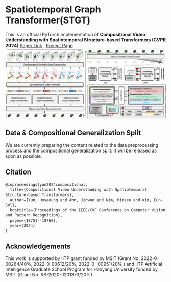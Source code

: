 # Spatiotemporal Graph Transformer(STGT)

This is an official PyTorch Implementation of **Compositional Video Understanding with Spatiotemporal Structure-based Transformers (CVPR 2024)** [Paper Link](https://openaccess.thecvf.com/content/CVPR2024/html/Yun_Compositional_Video_Understanding_with_Spatiotemporal_Structure-based_Transformers_CVPR_2024_paper.html)
, [Project Page](https://wasabipretzel.github.io/ST-GT_project/)
![](fig.png)

## Data & Compositional Generalization Split
We are currently preparing the content related to the data preprocessing process and the compositional generalization split. It will be released as soon as possible.

## Citation
```
@inproceedings{yun2024compositional,
  title={Compositional Video Understanding with Spatiotemporal Structure-based Transformers},
  author={Yun, Hoyeoung and Ahn, Jinwoo and Kim, Minseo and Kim, Eun-Sol},
  booktitle={Proceedings of the IEEE/CVF Conference on Computer Vision and Pattern Recognition},
  pages={18751--18760},
  year={2024}
}
```

## Acknowledgements
This work is supported by IITP grant funded by MSIT (Grant No. 2022-0-00264/40%, 2022-0-00612/20%, 2022-0- 00951/20%,) and IITP Artificial Intelligence Graduate School Program for Hanyang University funded by MSIT (Grant No. RS-2020-II201373/20%).
